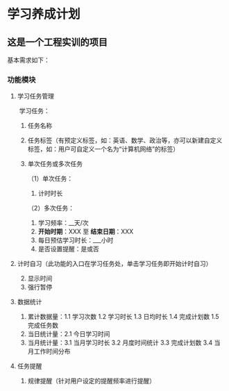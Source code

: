 # 学习养成计划

## 这是一个工程实训的项目

基本需求如下：

###  功能模块

1. 学习任务管理

   ​	学习任务：

   1. 任务名称	

    2. 任务标签（有预定义标签，如：英语、数学、政治等，亦可以新建自定义标签，如：用户可自定义一个名为“计算机网络”的标签）

    3. 单次任务或多次任务

       （1）单次任务：

       1. 计时时长

       （2）多次任务：

       1. 学习频率：__天/次
       2. **开始时期**：XXX 至 **结束日期**：XXX
       3. 每日预估学习时长：___小时
       4. 是否设置提醒：是或否

2. 计时自习（此功能的入口在学习任务处，单击学习任务即开始计时自习）

   2. 显示时间
   3. 强行暂停

3. 数据统计

   1. 累计数据量：1.1 学习次数 1.2 学习时长 1.3 日均时长 1.4 完成计划数 1.5 完成任务数 
   2. 当日统计量：2.1 今日学习时间
   3. 当月统计量：3.1 当月学习时长 3.2 月度时间统计 3.3 完成计划数 3.4 当月工作时间分布

4. 任务提醒

   1. 规律提醒（针对用户设定的提醒频率进行提醒）



